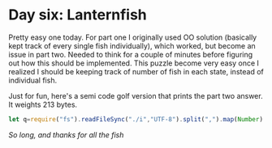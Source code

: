 # Day six: Lanternfish

Pretty easy one today. For part one I originally used OO solution (basically kept track of every single fish individually), which worked, but become an issue in part two. Needed to think for a couple of minutes before figuring out how this should be implemented. This puzzle become very easy once I realized I should be keeping track of number of fish in each state, instead of individual fish.

Just for fun, here's a semi code golf version that prints the part two answer. It weights 213 bytes.

```javascript
let q=require("fs").readFileSync("./i","UTF-8").split(",").map(Number).reduce((a,b)=>{a[b]++;return a},Array(9).fill(0));for(let w of Array(256)){let e=q.shift();q[6]+=e;q.push(e)}console.log(q.reduce((a,b)=>a+b))
```

_So long, and thanks for all the fish_